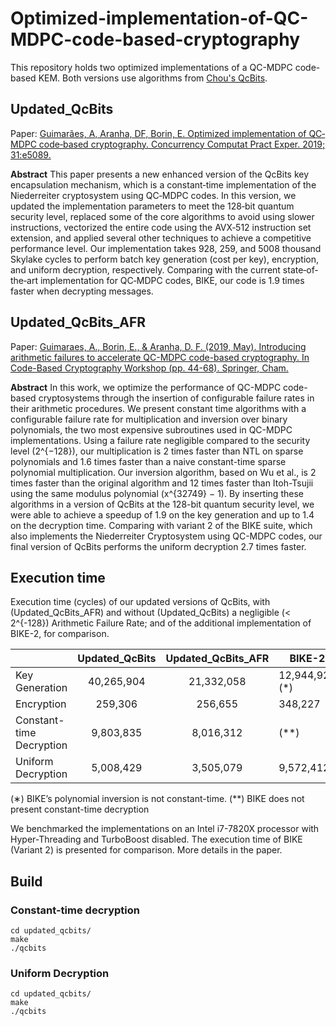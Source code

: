 # Optimized-implementation-of-QC-MDPC-code-based-cryptography

This repository holds two optimized implementations of a QC-MDPC code-based KEM. Both versions use algorithms from [Chou's QcBits](https://www.win.tue.nl/~tchou/qcbits/). 

## Updated_QcBits 

Paper: [Guimarães, A, Aranha, DF, Borin, E. Optimized implementation of QC‐MDPC code‐based cryptography. Concurrency Computat Pract Exper. 2019; 31:e5089. ](https://doi.org/10.1002/cpe.5089)

**Abstract** This paper presents a new enhanced version of the QcBits key encapsulation mechanism, which is a constant‐time implementation of the Niederreiter cryptosystem using QC‐MDPC codes. In this version, we updated the implementation parameters to meet the 128‐bit quantum security level, replaced some of the core algorithms to avoid using slower instructions, vectorized the entire code using the AVX‐512 instruction set extension, and applied several other techniques to achieve a competitive performance level. Our implementation takes 928, 259, and 5008 thousand Skylake cycles to perform batch key generation (cost per key), encryption, and uniform decryption, respectively. Comparing with the current state‐of‐the‐art implementation for QC‐MDPC codes, BIKE, our code is 1.9 times faster when decrypting messages.

## Updated_QcBits_AFR

Paper: [Guimaraes, A., Borin, E., & Aranha, D. F. (2019, May). Introducing arithmetic failures to accelerate QC-MDPC code-based cryptography. In Code-Based Cryptography Workshop (pp. 44-68). Springer, Cham.](https://doi.org/10.1007/978-3-030-25922-8_3)

**Abstract** In this work, we optimize the performance of QC-MDPC code-based cryptosystems through the insertion of configurable failure rates in their arithmetic procedures. We present constant time algorithms with a configurable failure rate for multiplication and inversion over binary polynomials, the two most expensive subroutines used in QC-MDPC implementations. Using a failure rate negligible compared to the security level (2^{−128}), our multiplication is 2 times faster than NTL on sparse polynomials and 1.6 times faster than a naive constant-time sparse polynomial multiplication. Our inversion algorithm, based on Wu et al., is 2 times faster than the original algorithm and 12 times faster than Itoh-Tsujii using the same modulus polynomial (x^{32749} − 1). By inserting these algorithms in a version of QcBits at the 128-bit quantum security level, we were able to achieve a speedup of 1.9 on the key generation and up to 1.4 on the decryption time. Comparing with variant 2 of the BIKE suite, which also implements the Niederreiter Cryptosystem using QC-MDPC codes, our final version of QcBits performs the uniform decryption 2.7 times faster.

## Execution time

Execution time (cycles) of our updated versions of QcBits, with (Updated_QcBits_AFR) and without (Updated_QcBits) a negligible (< 2^{-128}) Arithmetic Failure Rate; and of the additional implementation of BIKE-2, for comparison.

|                          | Updated_QcBits | Updated_QcBits_AFR | BIKE-2         |
|--------------------------|:--------------:|:------------------:|----------------|
| Key Generation           |   40,265,904   |     21,332,058     | 12,944,920 (*) |
| Encryption               |     259,306    |       256,655      | 348,227        |
| Constant-time Decryption |    9,803,835   |      8,016,312     | (**)           |
| Uniform Decryption       |    5,008,429   |      3,505,079     | 9,572,412      |

(∗) BIKE’s polynomial inversion is not constant-time.
(**) BIKE does not present constant-time decryption

We benchmarked the implementations on an Intel i7-7820X processor with Hyper-Threading and TurboBoost disabled. The execution time of BIKE (Variant 2) is presented for comparison. More details in the paper.


## Build 

### Constant-time decryption

```console
cd updated_qcbits/ 
make
./qcbits
```

### Uniform Decryption 

```console
cd updated_qcbits/ 
make
./qcbits
```